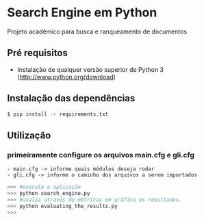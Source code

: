 # Search Engine em Python

Projeto acadêmico para busca e ranqueamento de documentos 

## Pré requisitos

  * Instalação de qualquer versão superior de Python 3 (http://www.python.org/download)
  
## Instalação das dependências

```bash
$ pip install -r requirements.txt
```

## Utilização

### primeiramente configure os arquivos main.cfg e gli.cfg
	- main.cfg -> informe quais módulos deseja rodar
	- gli.cfg -> informe o caminho dos arquivos a serem importados

```bash
>>> #executa a aplicação
>>> python search_engine.py 
>>> #avalia através de métricas em gráfico os resultados.
>>> python evaluating_the_results.py 
>>>
```